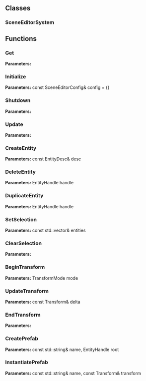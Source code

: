 
## Classes

### SceneEditorSystem




## Functions

### Get



**Parameters:** 

### Initialize



**Parameters:** const SceneEditorConfig& config = {}

### Shutdown



**Parameters:** 

### Update



**Parameters:** 

### CreateEntity



**Parameters:** const EntityDesc& desc

### DeleteEntity



**Parameters:** EntityHandle handle

### DuplicateEntity



**Parameters:** EntityHandle handle

### SetSelection



**Parameters:** const std::vector<EntityHandle>& entities

### ClearSelection



**Parameters:** 

### BeginTransform



**Parameters:** TransformMode mode

### UpdateTransform



**Parameters:** const Transform& delta

### EndTransform



**Parameters:** 

### CreatePrefab



**Parameters:** const std::string& name, EntityHandle root

### InstantiatePrefab



**Parameters:** const std::string& name, const Transform& transform
